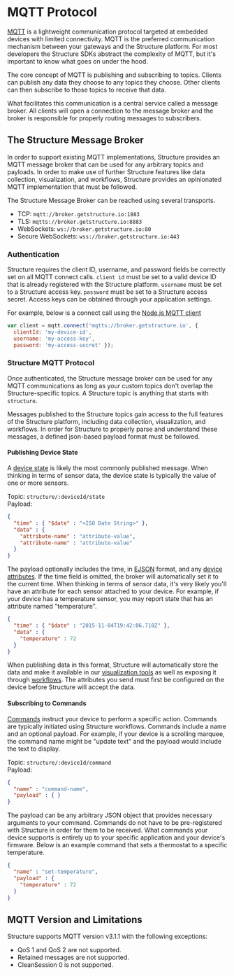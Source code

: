 # MQTT Protocol

<a href="http://mqtt.org" target="_blank">MQTT</a> is a lightweight communication protocol targeted at embedded devices with limited connectivity. MQTT is the preferred communication mechanism between your gateways and the Structure platform. For most developers the Structure SDKs abstract the complexity of MQTT, but it's important to know what goes on under the hood.

The core concept of MQTT is publishing and subscribing to topics. Clients can publish any data they choose to any topics they choose. Other clients can then subscribe to those topics to receive that data.

What facilitates this communication is a central service called a message broker. All clients will open a connection to the message broker and the broker is responsible for properly routing messages to subscribers.

## The Structure Message Broker

In order to support existing MQTT implementations, Structure provides an MQTT message broker that can be used for any arbitrary topics and payloads. In order to make use of further Structure features like data collection, visualization, and workflows, Structure provides an opinionated MQTT implementation that must be followed.

The Structure Message Broker can be reached using several transports.

* TCP: `mqtt://broker.getstructure.io:1883`
* TLS: `mqtts://broker.getstructure.io:8883`
* WebSockets: `ws://broker.getstructure.io:80`
* Secure WebSockets: `wss://broker.getstructure.io:443`

### Authentication

Structure requires the client ID, username, and password fields be correctly set on all MQTT connect calls. `client id` must be set to a valid device ID that is already registered with the Structure platform. `username` must be set to a Structure access key. `password` must be set to a Structure access secret. Access keys can be obtained through your application settings.

For example, below is a connect call using the <a href="https://github.com/mqttjs/MQTT.js" target="_blank">Node.js MQTT client</a>

```javascript
var client = mqtt.connect('mqtts://broker.getstructure.io', {
  clientId: 'my-device-id',
  username: 'my-access-key',
  password: 'my-access-secret' });
```

### Structure MQTT Protocol
Once authenticated, the Structure message broker can be used for any MQTT communications as long as your custom topics don't overlap the Structure-specific topics. A Structure topic is anything that starts with `structure`.

Messages published to the Structure topics gain access to the full features of the Structure platform, including data collection, visualization, and workflows. In order for Structure to properly parse and understand these messages, a defined json-based payload format must be followed.

#### Publishing Device State

A [device state](/devices/state) is likely the most commonly published message. When thinking in terms of sensor data, the device state is typically the value of one or more sensors.

Topic: `structure/:deviceId/state`<br />
Payload:

```json
{
  "time" : { "$date" : "<ISO Date String>" },
  "data" : {
    "attribute-name" : "attribute-value",
    "attribute-name" : "attribute-value"
  }
}
```

The payload optionally includes the time, in <a href="https://docs.mongodb.org/manual/reference/mongodb-extended-json" target="_blank">EJSON</a> format, and any [device attributes](/devices/overview). If the time field is omitted, the broker will automatically set it to the current time. When thinking in terms of sensor data, it's very likely you'll have an attribute for each sensor attached to your device. For example, if your device has a temperature sensor, you may report state that has an attribute named "temperature".

```json
{
  "time" : { "$date" : "2015-11-04T19:42:06.710Z" },
  "data" : {
    "temperature" : 72
  }
}
```

When publishing data in this format, Structure will automatically store the data and make it available in our [visualization tools](/dashboards/overview) as well as exposing it through [workflows](/workflows/overview). The attributes you send must first be configured on the device before Structure will accept the data.

#### Subscribing to Commands

[Commands](/devices/commands) instruct your device to perform a specific action. Commands are typically initiated using Structure workflows. Commands include a name and an optional payload. For example, if your device is a scrolling marquee, the command name might be "update text" and the payload would include the text to display.

Topic: `structure/:deviceId/command`<br />
Payload:

```json
{
  "name" : "command-name",
  "payload" : { }
}
```

The payload can be any arbitrary JSON object that provides necessary arguments to your command. Commands do not have to be pre-registered with Structure in order for them to be received. What commands your device supports is entirely up to your specific application and your device's firmware. Below is an example command that sets a thermostat to a specific temperature.

```json
{
  "name" : "set-temperature",
  "payload" : {
    "temperature" : 72
  }
}
```

## MQTT Version and Limitations

Structure supports MQTT version v3.1.1 with the following exceptions:

* QoS 1 and QoS 2 are not supported.
* Retained messages are not supported.
* CleanSession 0 is not supported.
